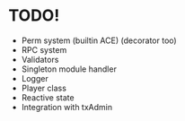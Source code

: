 # TODO!
- Perm system (builtin ACE) (decorator too)
- RPC system
- Validators
- Singleton module handler
- Logger
- Player class
- Reactive state
- Integration with txAdmin